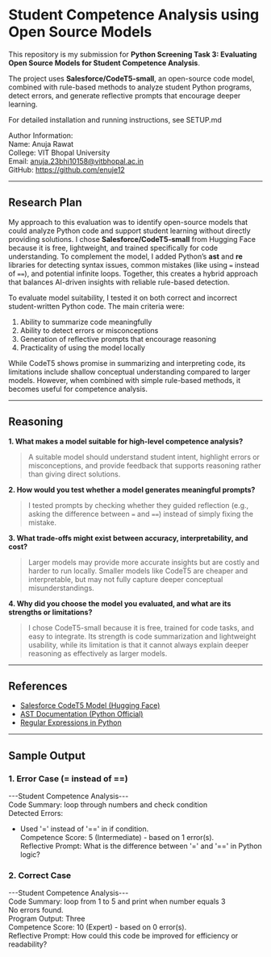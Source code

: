 # Student Competence Analysis using Open Source Models

This repository is my submission for **Python Screening Task 3: Evaluating Open Source Models for Student Competence Analysis**. <br>

The project uses **Salesforce/CodeT5-small**, an open-source code model, combined with rule-based methods to analyze student Python programs, detect errors, and generate reflective prompts that encourage deeper learning. <br>

For detailed installation and running instructions, see SETUP.md

Author Information: <br>
Name: Anuja Rawat <br>
College: VIT Bhopal University <br>
Email: anuja.23bhi10158@vitbhopal.ac.in <br>
GitHub: https://github.com/enuje12 <br>

---

## Research Plan

My approach to this evaluation was to identify open-source models that could analyze Python code and support student learning without directly providing solutions. I chose **Salesforce/CodeT5-small** from Hugging Face because it is free, lightweight, and trained specifically for code understanding. To complement the model, I added Python’s **ast** and **re** libraries for detecting syntax issues, common mistakes (like using `=` instead of `==`), and potential infinite loops. Together, this creates a hybrid approach that balances AI-driven insights with reliable rule-based detection.  

To evaluate model suitability, I tested it on both correct and incorrect student-written Python code. The main criteria were:  
1. Ability to summarize code meaningfully  
2. Ability to detect errors or misconceptions  
3. Generation of reflective prompts that encourage reasoning  
4. Practicality of using the model locally  

While CodeT5 shows promise in summarizing and interpreting code, its limitations include shallow conceptual understanding compared to larger models. However, when combined with simple rule-based methods, it becomes useful for competence analysis.

---

## Reasoning

**1. What makes a model suitable for high-level competence analysis?**  
> A suitable model should understand student intent, highlight errors or misconceptions, and provide feedback that supports reasoning rather than giving direct solutions.  

**2. How would you test whether a model generates meaningful prompts?**  
> I tested prompts by checking whether they guided reflection (e.g., asking the difference between `=` and `==`) instead of simply fixing the mistake.  

**3. What trade-offs might exist between accuracy, interpretability, and cost?**  
> Larger models may provide more accurate insights but are costly and harder to run locally. Smaller models like CodeT5 are cheaper and interpretable, but may not fully capture deeper conceptual misunderstandings.  

**4. Why did you choose the model you evaluated, and what are its strengths or limitations?**  
> I chose CodeT5-small because it is free, trained for code tasks, and easy to integrate. Its strength is code summarization and lightweight usability, while its limitation is that it cannot always explain deeper reasoning as effectively as larger models.  

---

## References

- [Salesforce CodeT5 Model (Hugging Face)](https://huggingface.co/Salesforce/codet5-small)  
- [AST Documentation (Python Official)](https://docs.python.org/3/library/ast.html)  
- [Regular Expressions in Python](https://docs.python.org/3/library/re.html)  

---

## Sample Output

### 1. Error Case (= instead of ==)

---Student Competence Analysis--- <br>
Code Summary: loop through numbers and check condition <br>
Detected Errors: <br>
 - Used '=' instead of '==' in if condition. <br>
Competence Score: 5 (Intermediate) - based on 1 error(s). <br>
Reflective Prompt: What is the difference between '=' and '==' in Python logic? <br>

### 2. Correct Case

---Student Competence Analysis--- <br>
Code Summary: loop from 1 to 5 and print when number equals 3 <br>
No errors found. <br>
Program Output: Three <br>
Competence Score: 10 (Expert) - based on 0 error(s). <br>
Reflective Prompt: How could this code be improved for efficiency or readability? <br>

